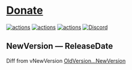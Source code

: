 # [Donate](https://github.com/Sophia-Community/SophiApp#donations)

[![actions](https://img.shields.io/badge/Sophia%20News-Telegram-blue?style=flat&logo=Telegram)](https://t.me/SophiaNews) [![actions](https://img.shields.io/badge/Sophia%20Chat-Telegram-blue?style=flat&logo=Telegram)](https://t.me/Sophia_Chat) [![actions](https://img.shields.io/github/workflow/status/Sophia-Community/SophiApp/Build%20Release?label=GitHub%20Actions&logo=GitHub)](https://github.com/Sophia-Community/SophiApp/actions) [![Discord](https://discordapp.com/api/guilds/1006179075263561779/widget.png?style=shield)](https://discord.gg/sSryhaEv79)

## NewVersion — ReleaseDate

Diff from vNewVersion
[OldVersion...NewVersion](https://github.com/Sophia-Community/SophiApp/compare/OldVersion...NewVersion)
